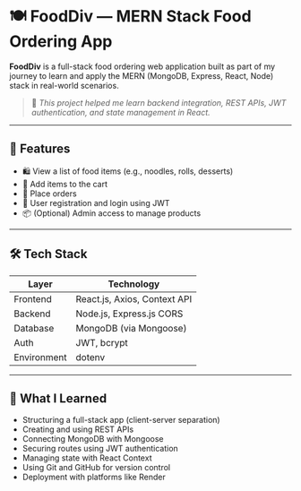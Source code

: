# 🍽️ FoodDiv — MERN Stack Food Ordering App

**FoodDiv** is a full-stack food ordering web application built as part of my journey to learn and apply the MERN (MongoDB, Express, React, Node) stack in real-world scenarios.

> 📌 *This project helped me learn backend integration, REST APIs, JWT authentication, and state management in React.*

---

## 🚀 Features

- 🛍️ View a list of food items (e.g., noodles, rolls, desserts)
- 🛒 Add items to the cart
- 🧾 Place orders
- 🔐 User registration and login using JWT
- 📦 (Optional) Admin access to manage products

---

## 🛠️ Tech Stack

| Layer       | Technology           |
|-------------|----------------------|
| Frontend    | React.js, Axios, Context API |
| Backend     | Node.js, Express.js CORS |
| Database    | MongoDB (via Mongoose) |
| Auth        | JWT, bcrypt          |
| Environment | dotenv               |

---

## 🧠 What I Learned

- Structuring a full-stack app (client-server separation)
- Creating and using REST APIs
- Connecting MongoDB with Mongoose
- Securing routes using JWT authentication
- Managing state with React Context
- Using Git and GitHub for version control
-  Deployment with platforms like Render








